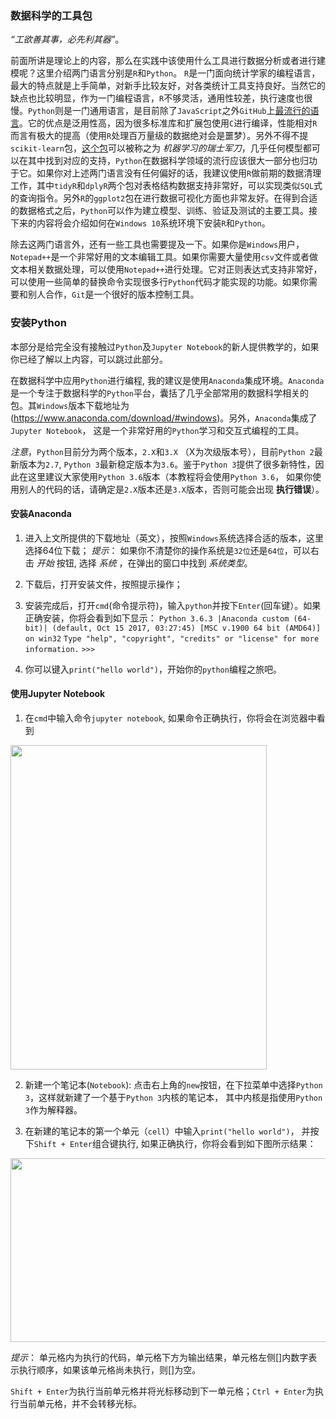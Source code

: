 ### 数据科学的工具包
*“工欲善其事，必先利其器”*。

前面所讲是理论上的内容，那么在实践中该使用什么工具进行数据分析或者进行建模呢？这里介绍两门语言分别是`R`和`Python`。
`R`是一门面向统计学家的编程语言，最大的特点就是上手简单，对新手比较友好，对各类统计工具支持良好。当然它的缺点也比较明显，作为一门编程语言，`R`不够灵活，通用性较差，执行速度也很慢。`Python`则是一门通用语言，是目前除了`JavaScript`之外`GitHub`上[最流行的语言](http://www.businessinsider.com/the-9-most-popular-programming-languages-according-to-the-facebook-for-programmers-2017-10/#1-javascript-15)。它的优点是泛用性高，因为很多标准库和扩展包使用`C`进行编译，性能相对`R`而言有极大的提高（使用`R`处理百万量级的数据绝对会是噩梦）。另外不得不提`scikit-learn`包，[这个包](http://scikit-learn.org/stable/)可以被称之为 *机器学习的瑞士军刀*，几乎任何模型都可以在其中找到对应的支持，`Python`在数据科学领域的流行应该很大一部分也归功于它。如果你对上述两门语言没有任何偏好的话，我建议使用`R`做前期的数据清理工作，其中`tidyR`和`dplyR`两个包对表格结构数据支持非常好，可以实现类似`SQL`式的查询指令。另外`R`的`ggplot2`包在进行数据可视化方面也非常友好。在得到合适的数据格式之后，`Python`可以作为建立模型、训练、验证及测试的主要工具。接下来的内容将会介绍如何在`Windows 10`系统环境下安装`R`和`Python`。

除去这两门语言外，还有一些工具也需要提及一下。如果你是`Windows`用户，`Notepad++`是一个非常好用的文本编辑工具。如果你需要大量使用`csv`文件或者做文本相关数据处理，可以使用`Notepad++`进行处理。它对正则表达式支持非常好，可以使用一些简单的替换命令实现很多行`Python`代码才能实现的功能。如果你需要和别人合作，`Git`是一个很好的版本控制工具。

### 安装Python

本部分是给完全没有接触过`Python`及`Jupyter Notebook`的新人提供教学的，如果你已经了解以上内容，可以跳过此部分。

在数据科学中应用`Python`进行编程, 我的建议是使用`Anaconda`集成环境。`Anaconda`是一个专注于数据科学的`Python`平台，囊括了几乎全部常用的数据科学相关的包。其`Windows`版本下载地址为(https://www.anaconda.com/download/#windows)。另外，`Anaconda`集成了`Jupyter Notebook`， 这是一个非常好用的`Python`学习和交互式编程的工具。

*注意*，`Python`目前分为两个版本，`2.X`和`3.X` （X为次级版本号），目前`Python 2`最新版本为`2.7`, `Python 3`最新稳定版本为`3.6`。鉴于`Python 3`提供了很多新特性，因此在这里建议大家使用`Python 3.6`版本（本教程将会使用`Python 3.6`， 如果你使用别人的代码的话，请确定是`2.X`版本还是`3.X`版本，否则可能会出现 **执行错误**）。

#### 安装Anaconda
1. 进入上文所提供的下载地址（英文），按照`Windows`系统选择合适的版本，这里选择64位下载；
*提示*： 如果你不清楚你的操作系统是`32位`还是`64位`，可以右击 *开始* 按钮, 选择 *系统* ，在弹出的窗口中找到 *系统类型*。

2. 下载后，打开安装文件，按照提示操作；

3. 安装完成后，打开`cmd`(命令提示符)，输入`python`并按下`Enter`(回车键）。如果正确安装，你将会看到如下显示：
  `Python 3.6.3 |Anaconda custom (64-bit)| (default, Oct 15 2017, 03:27:45) [MSC v.1900 64 bit (AMD64)] on win32`
  `Type "help", "copyright", "credits" or "license" for more information.`
  `>>>`

4. 你可以键入`print("hello world")`，开始你的`python`编程之旅吧。

#### 使用Jupyter Notebook

1. 在`cmd`中输入命令`jupyter notebook`, 如果命令正确执行，你将会在浏览器中看到
<img src="https://i3vj1w-bn1305.files.1drv.com/y4mK6b8YeA3dNs3dVM93-tqbfGKbaejgzcfjVpi11gUTggkuWHOctSuO5dkNyYWRufiCVATLAVN9hjVkMe-fXYnG751ly-LRm9mHePkb568Cr-R-1wu2tEpijYPcuyjaOGAH4HQhu7e7YExYarHKjLWcN_80Gv_SnbYBXTFSEpgwMwb-CV5TuLjlG-vCdfb80LSUX9I_lNsFCYrzk2ITKCH8A?width=410&height=519&cropmode=none" width="410" height="519" />

2. 新建一个笔记本(`Notebook`): 点击右上角的`new`按钮，在下拉菜单中选择`Python 3`，这样就新建了一个基于`Python 3`内核的笔记本， 其中内核是指使用`Python 3`作为解释器。

3. 在新建的笔记本的第一个单元（`cell`）中输入`print("hello world")`， 并按下`Shift + Enter`组合键执行, 如果正确执行，你将会看到如下图所示结果：
<img src="https://zqk5dw-bn1305.files.1drv.com/y4mDKqPFY8PSnjCNqnqkzAgoe9zH_UALOE6nWsE5wdB43qnCTAoD1mfY2pRTz3DzIhRaIduAe2Kh3RYDtzxOWqLl5pvHvu7gr_jYsNC0D_keGEXyvJlsnA7_7OBR8a1cNk88TwTK3eL6niIAvxcba2cvaoDajT5aeIodKktBtf0kVKSCjPuxjpBA1Gu0Ps2vCVJ88lMpnSbgD-v-2VzG8qriQ?width=813&height=294&cropmode=none" width="813" height="294" />

*提示*： 单元格内为执行的代码，单元格下方为输出结果，单元格左侧[]内数字表示执行顺序，如果该单元格尚未执行，则[]为空。

`Shift + Enter`为执行当前单元格并将光标移动到下一单元格；`Ctrl + Enter`为执行当前单元格，并不会转移光标。
